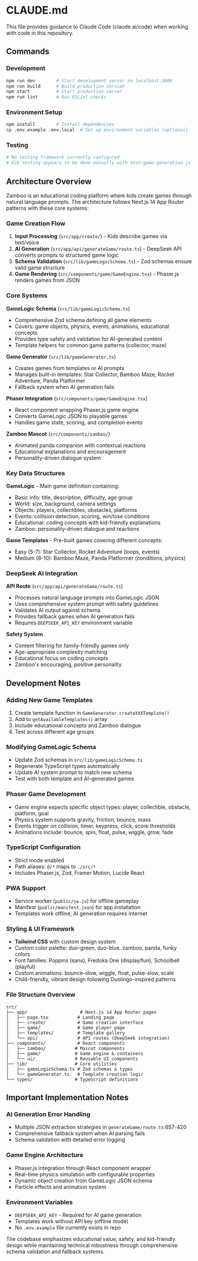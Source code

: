# CLAUDE.md

This file provides guidance to Claude Code (claude.ai/code) when working with code in this repository.

## Commands

### Development
```bash
npm run dev        # Start development server on localhost:3000
npm run build      # Build production version
npm start          # Start production server
npm run lint       # Run ESLint checks
```

### Environment Setup
```bash
npm install        # Install dependencies
cp .env.example .env.local  # Set up environment variables (optional)
```

### Testing
```bash
# No testing framework currently configured
# E2E testing appears to be done manually with test-game-generation.js and e2e-test.js
```

## Architecture Overview

Zamboo is an educational coding platform where kids create games through natural language prompts. The architecture follows Next.js 14 App Router patterns with these core systems:

### Game Creation Flow
1. **Input Processing** (`src/app/create/`) - Kids describe games via text/voice
2. **AI Generation** (`src/app/api/generateGame/route.ts`) - DeepSeek API converts prompts to structured game logic
3. **Schema Validation** (`src/lib/gameLogicSchema.ts`) - Zod schemas ensure valid game structure
4. **Game Rendering** (`src/components/game/GameEngine.tsx`) - Phaser.js renders games from JSON

### Core Systems

**GameLogic Schema** (`src/lib/gameLogicSchema.ts`)
- Comprehensive Zod schema defining all game elements
- Covers: game objects, physics, events, animations, educational concepts
- Provides type safety and validation for AI-generated content
- Template helpers for common game patterns (collector, maze)

**Game Generator** (`src/lib/gameGenerator.ts`)
- Creates games from templates or AI prompts
- Manages built-in templates: Star Collector, Bamboo Maze, Rocket Adventure, Panda Platformer
- Fallback system when AI generation fails

**Phaser Integration** (`src/components/game/GameEngine.tsx`)
- React component wrapping Phaser.js game engine
- Converts GameLogic JSON to playable games
- Handles game state, scoring, and completion events

**Zamboo Mascot** (`src/components/zamboo/`)
- Animated panda companion with contextual reactions
- Educational explanations and encouragement
- Personality-driven dialogue system

### Key Data Structures

**GameLogic** - Main game definition containing:
- Basic info: title, description, difficulty, age group
- World: size, background, camera settings
- Objects: players, collectibles, obstacles, platforms
- Events: collision detection, scoring, win/lose conditions
- Educational: coding concepts with kid-friendly explanations
- Zamboo: personality-driven dialogue and reactions

**Game Templates** - Pre-built games covering different concepts:
- Easy (5-7): Star Collector, Rocket Adventure (loops, events)
- Medium (8-10): Bamboo Maze, Panda Platformer (conditions, physics)

### DeepSeek AI Integration

**API Route** (`src/app/api/generateGame/route.ts`)
- Processes natural language prompts into GameLogic JSON
- Uses comprehensive system prompt with safety guidelines
- Validates AI output against schema
- Provides fallback games when AI generation fails
- Requires `DEEPSEEK_API_KEY` environment variable

**Safety System**
- Content filtering for family-friendly games only
- Age-appropriate complexity matching
- Educational focus on coding concepts
- Zamboo's encouraging, positive personality

## Development Notes

### Adding New Game Templates
1. Create template function in `GameGenerator.createXXXTemplate()`
2. Add to `getAvailableTemplates()` array
3. Include educational concepts and Zamboo dialogue
4. Test across different age groups

### Modifying GameLogic Schema
- Update Zod schemas in `src/lib/gameLogicSchema.ts`
- Regenerate TypeScript types automatically
- Update AI system prompt to match new schema
- Test with both template and AI-generated games

### Phaser Game Development
- Game engine expects specific object types: player, collectible, obstacle, platform, goal
- Physics system supports gravity, friction, bounce, mass
- Events trigger on collision, timer, keypress, click, score thresholds
- Animations include: bounce, spin, float, pulse, wiggle, grow, fade

### TypeScript Configuration
- Strict mode enabled
- Path aliases: `@/*` maps to `./src/*`
- Includes Phaser.js, Zod, Framer Motion, Lucide React

### PWA Support
- Service worker (`public/sw.js`) for offline gameplay
- Manifest (`public/manifest.json`) for app installation
- Templates work offline, AI generation requires internet

### Styling & UI Framework
- **Tailwind CSS** with custom design system
- Custom color palette: duo-green, duo-blue, zamboo, panda, funky colors
- Font families: Poppins (sans), Fredoka One (display/fun), Schoolbell (playful)
- Custom animations: bounce-slow, wiggle, float, pulse-slow, scale
- Child-friendly, vibrant design following Duolingo-inspired patterns

### File Structure Overview
```
src/
├── app/                    # Next.js 14 App Router pages
│   ├── page.tsx           # Landing page
│   ├── create/            # Game creation interface
│   ├── game/              # Game player page  
│   ├── templates/         # Template gallery
│   └── api/               # API routes (DeepSeek integration)
├── components/            # React components
│   ├── zamboo/           # Mascot components
│   ├── game/             # Game engine & containers
│   └── ui/               # Reusable UI components
├── lib/                  # Core utilities
│   ├── gameLogicSchema.ts # Zod schemas & types
│   └── gameGenerator.ts   # Template creation logic
└── types/                # TypeScript definitions
```

## Important Implementation Notes

### AI Generation Error Handling
- Multiple JSON extraction strategies in `generateGame/route.ts`:657-420
- Comprehensive fallback system when AI parsing fails
- Schema validation with detailed error logging

### Game Engine Architecture  
- Phaser.js integration through React component wrapper
- Real-time physics simulation with configurable properties
- Dynamic object creation from GameLogic JSON schema
- Particle effects and animation system

### Environment Variables
- `DEEPSEEK_API_KEY` - Required for AI game generation
- Templates work without API key (offline mode)
- No `.env.example` file currently exists in repo

The codebase emphasizes educational value, safety, and kid-friendly design while maintaining technical robustness through comprehensive schema validation and fallback systems.